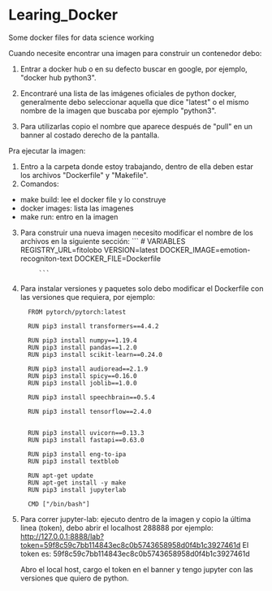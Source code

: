 # Learing_Docker
Some docker files for data science working

Cuando necesite encontrar una imagen para construir un contenedor debo:

1) Entrar a docker hub o en su defecto buscar en google, por ejemplo, "docker hub python3".

2) Encontraré una lista de las imágenes oficiales de python docker, generalmente debo seleccionar
aquella que dice "latest" o el mismo nombre de la imagen que buscaba por ejemplo "python3".

3) Para utilizarlas copio el nombre que aparece después de "pull" en un banner al costado derecho de la pantalla.

Pra ejecutar la imagen:
1) Entro a la carpeta donde estoy trabajando, dentro de ella deben estar los archivos "Dockerfile" y "Makefile".
2) Comandos:
  - make build: lee el docker file y lo construye
  - docker images: lista las imagenes
  - make run: entro en la imagen
3) Para construir una nueva imagen necesito modificar el nombre de los archivos en la siguiente sección:
            ```
            # VARIABLES
              REGISTRY_URL=fitolobo
              VERSION=latest
              DOCKER_IMAGE=emotion-recogniton-text
              DOCKER_FILE=Dockerfile
            
            ```
4) Para instalar versiones y paquetes solo debo modificar el Dockerfile con las versiones que requiera, por ejemplo:
      ```
        FROM pytorch/pytorch:latest

        RUN pip3 install transformers==4.4.2

        RUN pip3 install numpy==1.19.4
        RUN pip3 install pandas==1.2.0
        RUN pip3 install scikit-learn==0.24.0

        RUN pip3 install audioread==2.1.9
        RUN pip3 install spicy==0.16.0
        RUN pip3 install joblib==1.0.0

        RUN pip3 install speechbrain==0.5.4

        RUN pip3 install tensorflow==2.4.0


        RUN pip3 install uvicorn==0.13.3
        RUN pip3 install fastapi==0.63.0

        RUN pip3 install eng-to-ipa
        RUN pip3 install textblob

        RUN apt-get update
        RUN apt-get install -y make
        RUN pip3 install jupyterlab

        CMD ["/bin/bash"]
      ```
5) Para correr jupyter-lab: ejecuto dentro de la imagen y copio la última linea (token), debo abrir el localhost 288888
   por ejemplo:
    http://127.0.0.1:8888/lab?token=59f8c59c7bb114843ec8c0b5743658958d0f4b1c3927461d
    El token es: 59f8c59c7bb114843ec8c0b5743658958d0f4b1c3927461d
    
    Abro el local host, cargo el token en el banner y tengo jupyter con las versiones que quiero de python. 

